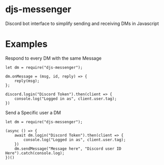 # djs-messenger 

Discord bot interface to simplify sending and receiving DMs in Javascript

# Examples 

Respond to every DM with the same Message
```
let dm = require("djs-messenger");

dm.onMessage = (msg, id, reply) => {
    reply(msg);
};

discord.login("Discord Token").then(client => {
    console.log("Logged in as", client.user.tag);
})
```

Send a Specific user a DM

````
let dm = require("djs-messenger");

(async () => {
    await dm.login("Discord Token").then(client => {
        console.log("Logged in as", client.user.tag);
    })
    dm.sendMessage("Message here", "Discord user ID Here").catch(console.log);
})()
````